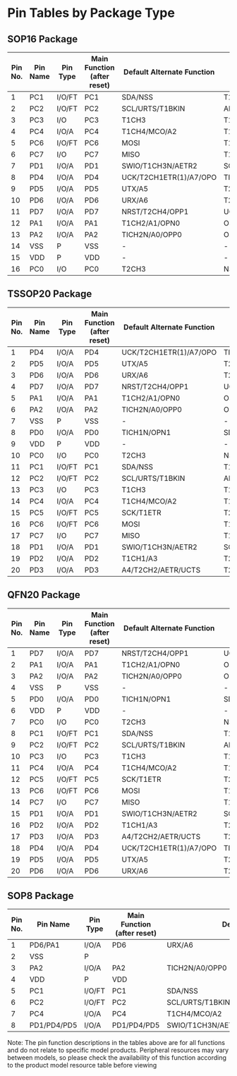 # Pin Tables by Package Type

## SOP16 Package

| Pin No. | Pin Name | Pin Type | Main Function (after reset) | Default Alternate Function | Remapping Function |
|---------|----------|----------|----------------------------|---------------------------|-------------------|
| 1       | PC1      | I/O/FT   | PC1                        | SDA/NSS                   | T1BKIN_1/T2CH4_1/T2CH1ETR(1)_2/URX_3/T2CH1ETR(1)_3/T1BKIN_3 |
| 2      | PC2      | I/O/FT   | PC2                        | SCL/URTS/T1BKIN           | AETR_1/T2CH2_1/T1ETR_3/URTS_1/T1BKIN_2 |
| 3      | PC3      | I/O      | PC3                        | T1CH3                     | T1CH1N_1/UCTS_1/T1CH3_2/T1CH1N_3 |
| 4      | PC4      | I/O/A    | PC4                        | T1CH4/MCO/A2              | T1CH2N_1/T1CH4_2/T1CH1_3 |
| 5      | PC6      | I/O/FT   | PC6                        | MOSI                      | T1CH1_1/UCTS_2/SDA_2/SDA_3/UCTS_3/T1CH3N_3/MOSI_1 |
| 6      | PC7      | I/O      | PC7                        | MISO                      | T1CH2_1/URTS_2/T2CH2_3/URTS_3/T1CH2_3/MISO_1 |
| 7     | PD1      | I/O/A    | PD1                        | SWIO/T1CH3N/AETR2         | SCL_1/URX_1/T1CH3N_1/T1CH3N_2 |
| 8       | PD4      | I/O/A    | PD4                        | UCK/T2CH1ETR(1)/A7/OPO    | TIETR_2/T1CH4_3   |
| 9       | PD5      | I/O/A    | PD5                        | UTX/A5                    | T2CH4_3/URX_2     |
| 10       | PD6      | I/O/A    | PD6                        | URX/A6                    | T2CH3_3/UTX_2     |
| 11       | PD7      | I/O/A    | PD7                        | NRST/T2CH4/OPP1           | UCK_1/UCK_2/T2CH4_2 |
| 12       | PA1      | I/O/A    | PA1                        | T1CH2/A1/OPN0             | OSCI/T1CH2_2      |
| 13       | PA2      | I/O/A    | PA2                        | TICH2N/A0/OPP0            | OSCO/AETR2_1/TICH2N_2 |
| 14       | VSS      | P        | VSS                        | -                         | -                 |
| 15       | VDD      | P        | VDD                        | -                         | -                 |
| 16      | PC0      | I/O      | PC0                        | T2CH3                     | NSS_1/UTX_3/T2CH3_2/T1CH3_1 |

## TSSOP20 Package

| Pin No. | Pin Name | Pin Type | Main Function (after reset) | Default Alternate Function | Remapping Function |
|---------|----------|----------|----------------------------|---------------------------|-------------------|
| 1     | PD4      | I/O/A    | PD4                        | UCK/T2CH1ETR(1)/A7/OPO    | TIETR_2/T1CH4_3   |
| 2      | PD5      | I/O/A    | PD5                        | UTX/A5                    | T2CH4_3/URX_2     |
| 3      | PD6      | I/O/A    | PD6                        | URX/A6                    | T2CH3_3/UTX_2     |
| 4       | PD7      | I/O/A    | PD7                        | NRST/T2CH4/OPP1           | UCK_1/UCK_2/T2CH4_2 |
| 5       | PA1      | I/O/A    | PA1                        | T1CH2/A1/OPN0             | OSCI/T1CH2_2      |
| 6       | PA2      | I/O/A    | PA2                        | TICH2N/A0/OPP0            | OSCO/AETR2_1/TICH2N_2 |
| 7       | VSS      | P        | VSS                        | -                         | -                 |
| 8       | PD0      | I/O/A    | PD0                        | TICH1N/OPN1               | SDA_1/UTX_1/TICH1N_2 |
| 9       | VDD      | P        | VDD                        | -                         | -                 |
| 10       | PC0      | I/O      | PC0                        | T2CH3                     | NSS_1/UTX_3/T2CH3_2/T1CH3_1 |
| 11       | PC1      | I/O/FT   | PC1                        | SDA/NSS                   | T1BKIN_1/T2CH4_1/T2CH1ETR(1)_2/URX_3/T2CH1ETR(1)_3/T1BKIN_3 |
| 12       | PC2      | I/O/FT   | PC2                        | SCL/URTS/T1BKIN           | AETR_1/T2CH2_1/T1ETR_3/URTS_1/T1BKIN_2 |
| 13      | PC3      | I/O      | PC3                        | T1CH3                     | T1CH1N_1/UCTS_1/T1CH3_2/T1CH1N_3 |
| 14      | PC4      | I/O/A    | PC4                        | T1CH4/MCO/A2              | T1CH2N_1/T1CH4_2/T1CH1_3 |
| 15      | PC5      | I/O/FT   | PC5                        | SCK/T1ETR                 | T2CH1ETR(1)_1/SCL_2/SCL_3/UCK_3/T1ETR_1/T1CH3_3/SCK_1 |
| 16      | PC6      | I/O/FT   | PC6                        | MOSI                      | T1CH1_1/UCTS_2/SDA_2/SDA_3/UCTS_3/T1CH3N_3/MOSI_1 |
| 17      | PC7      | I/O      | PC7                        | MISO                      | T1CH2_1/URTS_2/T2CH2_3/URTS_3/T1CH2_3/MISO_1 |
| 18      | PD1      | I/O/A    | PD1                        | SWIO/T1CH3N/AETR2         | SCL_1/URX_1/T1CH3N_1/T1CH3N_2 |
| 19      | PD2      | I/O/A    | PD2                        | T1CH1/A3                  | T2CH3_1/T1CH2N_3/T1CH1_2 |
| 20      | PD3      | I/O/A    | PD3                        | A4/T2CH2/AETR/UCTS        | T2CH2_2/T1CH4_1   |

## QFN20 Package

| Pin No. | Pin Name | Pin Type | Main Function (after reset) | Default Alternate Function | Remapping Function |
|---------|----------|----------|----------------------------|---------------------------|-------------------|
| 1       | PD7      | I/O/A    | PD7                        | NRST/T2CH4/OPP1           | UCK_1/UCK_2/T2CH4_2 |
| 2       | PA1      | I/O/A    | PA1                        | T1CH2/A1/OPN0             | OSCI/T1CH2_2      |
| 3       | PA2      | I/O/A    | PA2                        | TICH2N/A0/OPP0            | OSCO/AETR2_1/TICH2N_2 |
| 4       | VSS      | P        | VSS                        | -                         | -                 |
| 5       | PD0      | I/O/A    | PD0                        | TICH1N/OPN1               | SDA_1/UTX_1/TICH1N_2 |
| 6       | VDD      | P        | VDD                        | -                         | -                 |
| 7       | PC0      | I/O      | PC0                        | T2CH3                     | NSS_1/UTX_3/T2CH3_2/T1CH3_1 |
| 8       | PC1      | I/O/FT   | PC1                        | SDA/NSS                   | T1BKIN_1/T2CH4_1/T2CH1ETR(1)_2/URX_3/T2CH1ETR(1)_3/T1BKIN_3 |
| 9       | PC2      | I/O/FT   | PC2                        | SCL/URTS/T1BKIN           | AETR_1/T2CH2_1/T1ETR_3/URTS_1/T1BKIN_2 |
| 10      | PC3      | I/O      | PC3                        | T1CH3                     | T1CH1N_1/UCTS_1/T1CH3_2/T1CH1N_3 |
| 11      | PC4      | I/O/A    | PC4                        | T1CH4/MCO/A2              | T1CH2N_1/T1CH4_2/T1CH1_3 |
| 12      | PC5      | I/O/FT   | PC5                        | SCK/T1ETR                 | T2CH1ETR(1)_1/SCL_2/SCL_3/UCK_3/T1ETR_1/T1CH3_3/SCK_1 |
| 13      | PC6      | I/O/FT   | PC6                        | MOSI                      | T1CH1_1/UCTS_2/SDA_2/SDA_3/UCTS_3/T1CH3N_3/MOSI_1 |
| 14      | PC7      | I/O      | PC7                        | MISO                      | T1CH2_1/URTS_2/T2CH2_3/URTS_3/T1CH2_3/MISO_1 |
| 15      | PD1      | I/O/A    | PD1                        | SWIO/T1CH3N/AETR2         | SCL_1/URX_1/T1CH3N_1/T1CH3N_2 |
| 16      | PD2      | I/O/A    | PD2                        | T1CH1/A3                  | T2CH3_1/T1CH2N_3/T1CH1_2 |
| 17      | PD3      | I/O/A    | PD3                        | A4/T2CH2/AETR/UCTS        | T2CH2_2/T1CH4_1   |
| 18      | PD4      | I/O/A    | PD4                        | UCK/T2CH1ETR(1)/A7/OPO    | TIETR_2/T1CH4_3   |
| 19      | PD5      | I/O/A    | PD5                        | UTX/A5                    | T2CH4_3/URX_2     |
| 20      | PD6      | I/O/A    | PD6                        | URX/A6                    | T2CH3_3/UTX_2     |

## SOP8 Package

| Pin No. | Pin Name | Pin Type | Main Function (after reset) | Default Alternate Function | Remapping Function |
|---------|----------|----------|----------------------------|---------------------------|-------------------|
| 1       | PD6/PA1  | I/O/A    | PD6                        | URX/A6                    | T2CH3_3/UTX_2     |
| 2       | VSS      |   P      |                            |                           |                   |
| 3       | PA2      | I/O/A    | PA2                        | TICH2N/A0/OPP0            | OSCO/AETR2_1/TICH2N_2 |
| 4       | VDD      |   P      | VDD                        |                    |  |
| 5       | PC1      | I/O/FT   | PC1                        | SDA/NSS                   | T1BKIN_1/T2CH4_1/T2CH1ETR(1)_2/URX_3/T2CH1ETR(1)_3/T1BKIN_3 |
| 6       | PC2      | I/O/FT   | PC2                        | SCL/URTS/T1BKIN           | AETR_1/T2CH2_1/T1ETR_3/URTS_1/T1BKIN_2 |
| 7       | PC4      | I/O/A    | PC4                        | T1CH4/MCO/A2             | T1CH2N_1/T1CH4_2/T1CH1_3 |
| 8       | PD1/PD4/PD5  | I/O/A    | PD1/PD4/PD5          | SWIO/T1CH3N/AETR2/UCK/T2CH1ETR(1)/A7/OPO/UTX/A5  | SCL_1/URX_1/T1CH3N_1/T1CH3N_2/TIETR_2/T1CH4_3/T2CH4_3/URX_2 |

Note: The pin function descriptions in the tables above are for all functions and do not relate to specific model products. Peripheral resources may vary between models, so please check the availability of this function according to the product model resource table before viewing
